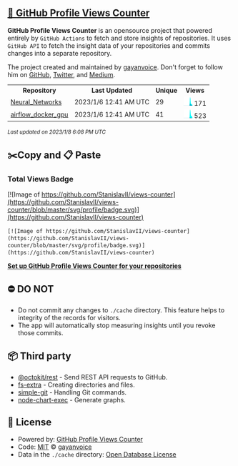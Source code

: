 ## [🚀 GitHub Profile Views Counter](https://github.com/gayanvoice/github-profile-views-counter)
**GitHub Profile Views Counter** is an opensource project that powered entirely by  `GitHub Actions` to fetch and store insights of repositories.
It uses `GitHub API` to fetch the insight data of your repositories and commits changes into a separate repository.

The project created and maintained by [gayanvoice](https://github.com/gayanvoice). Don't forget to follow him on [GitHub](https://github.com/gayanvoice), [Twitter](https://twitter.com/gayanvoice), and [Medium](https://gayanvoice.medium.com/).

<table>
	<tr>
		<th>
			Repository
		</th>
		<th>
			Last Updated
		</th>
		<th>
			Unique
		</th>
		<th>
			Views
		</th>
	</tr>
	<tr>
		<td>
			<a href="https://github.com/StanislavII/views-counter/tree/master/readme/546723876/year.md">
				Neural_Networks
			</a>
		</td>
		<td>
			2023/1/6 12:41 AM UTC
		</td>
		<td>
			29
		</td>
		<td>
			<img alt="Response time graph" src="https://github.com/StanislavII/views-counter/raw/master/graph/546723876/small/year.png" height="20"> 171
		</td>
	</tr>
	<tr>
		<td>
			<a href="https://github.com/StanislavII/views-counter/tree/master/readme/552123895/year.md">
				airflow_docker_gpu
			</a>
		</td>
		<td>
			2023/1/6 12:41 AM UTC
		</td>
		<td>
			41
		</td>
		<td>
			<img alt="Response time graph" src="https://github.com/StanislavII/views-counter/raw/master/graph/552123895/small/year.png" height="20"> 523
		</td>
	</tr>
</table>

<small><i>Last updated on 2023/1/8 6:08 PM UTC</i></small>

## ✂️Copy and 📋 Paste
### Total Views Badge
[![Image of https://github.com/StanislavII/views-counter](https://github.com/StanislavII/views-counter/blob/master/svg/profile/badge.svg)](https://github.com/StanislavII/views-counter)

```readme
[![Image of https://github.com/StanislavII/views-counter](https://github.com/StanislavII/views-counter/blob/master/svg/profile/badge.svg)](https://github.com/StanislavII/views-counter)
```
[**Set up GitHub Profile Views Counter for your repositories**](https://github.com/gayanvoice/github-profile-views-counter)
## ⛔ DO NOT
- Do not commit any changes to `./cache` directory. This feature helps to integrity of the records for visitors.
- The app will automatically stop measuring insights until you revoke those commits.
## 📦 Third party

- [@octokit/rest](https://www.npmjs.com/package/@octokit/rest) - Send REST API requests to GitHub.
- [fs-extra](https://www.npmjs.com/package/fs-extra) - Creating directories and files.
- [simple-git](https://www.npmjs.com/package/simple-git) - Handling Git commands.
- [node-chart-exec](https://www.npmjs.com/package/node-chart-exec) - Generate graphs.
## 📄 License
- Powered by: [GitHub Profile Views Counter](https://github.com/gayanvoice/github-profile-views-counter)
- Code: [MIT](./LICENSE) © [gayanvoice](https://github.com/gayanvoice)
- Data in the `./cache` directory: [Open Database License](https://opendatacommons.org/licenses/odbl/1-0/)